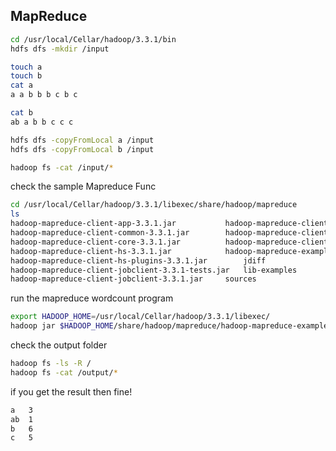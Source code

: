 ## MapReduce

```bash
cd /usr/local/Cellar/hadoop/3.3.1/bin
hdfs dfs -mkdir /input

touch a
touch b
cat a
a a b b b c b c

cat b
ab a b b c c c

hdfs dfs -copyFromLocal a /input
hdfs dfs -copyFromLocal b /input
```

```bash
hadoop fs -cat /input/*
```

check the sample Mapreduce Func
```bash
cd /usr/local/Cellar/hadoop/3.3.1/libexec/share/hadoop/mapreduce
ls
hadoop-mapreduce-client-app-3.3.1.jar			hadoop-mapreduce-client-nativetask-3.3.1.jar
hadoop-mapreduce-client-common-3.3.1.jar		hadoop-mapreduce-client-shuffle-3.3.1.jar
hadoop-mapreduce-client-core-3.3.1.jar			hadoop-mapreduce-client-uploader-3.3.1.jar
hadoop-mapreduce-client-hs-3.3.1.jar			hadoop-mapreduce-examples-3.3.1.jar
hadoop-mapreduce-client-hs-plugins-3.3.1.jar		jdiff
hadoop-mapreduce-client-jobclient-3.3.1-tests.jar	lib-examples
hadoop-mapreduce-client-jobclient-3.3.1.jar		sources
```
run the mapreduce wordcount program
```bash
export HADOOP_HOME=/usr/local/Cellar/hadoop/3.3.1/libexec/
hadoop jar $HADOOP_HOME/share/hadoop/mapreduce/hadoop-mapreduce-examples-3.3.1.jar wordcount /input/ /output/
```
check the output folder
```bash
hadoop fs -ls -R /
hadoop fs -cat /output/*
```
if you get the result then fine!
```bash
a	3
ab	1
b	6
c	5
```

